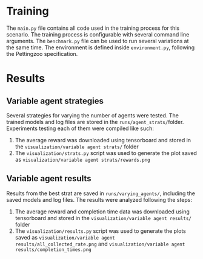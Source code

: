 # Training
The `main.py` file contains all code used in the training process for this scenario. The training process is configurable with several command line arguments. The `benchmark.py` file can be used to run several variations at the same time. The environment is defined inside `environment.py`, following the Pettingzoo specification.

# Results

## Variable agent strategies

Several strategies for varying the number of agents were tested. The trained 
models and log files are stored in the `runs/agent_strats/`folder. 
Experiments testing each of them were compiled like such:

1. The average reward was downloaded using tensorboard and stored in the 
`visualization/variable agent strats/` folder
2. The `visualization/strats.py` script was used to generate the plot saved as
`visualization/variable agent strats/rewards.png`

## Variable agent results

Results from the best strat are saved in `runs/varying_agents/`, including the
saved models and log files. The results were analyzed following the steps:

1. The average reward and completion time data was downloaded using tensorboard
and stored in the `visualization/variable agent results/` folder
2. The `visualization/results.py` script was used to generate the
plots saved as `visualization/variable agent results/all_collected_rate.png` and
`visualization/variable agent results/completion_times.png`